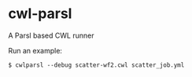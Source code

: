 # cwl-parsl
A Parsl based CWL runner

Run an example:
```
$ cwlparsl --debug scatter-wf2.cwl scatter_job.yml
```
